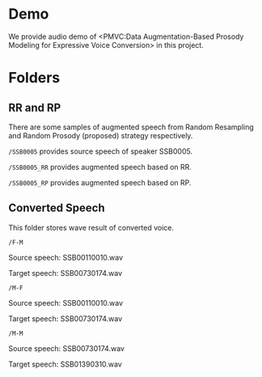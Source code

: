 # Demo
We provide audio demo of <PMVC:Data Augmentation-Based Prosody Modeling for Expressive Voice Conversion> in this project.

# Folders 
## RR and RP
There are some samples of augmented speech from Random Resampling and Random Prosody (proposed) strategy respectively.

`/SSB0005` provides source speech of speaker SSB0005.

`/SSB0005_RR` provides augmented speech based on RR.

`/SSB0005_RP` provides augmented speech based on RP.

## Converted Speech
This folder stores wave result of converted voice.

`/F-M` 

  Source speech: SSB00110010.wav  
      
  Target speech: SSB00730174.wav
      
`/M-F` 

  Source speech: SSB00110010.wav   
  
  Target speech: SSB00730174.wav
  
`/M-M`

  Source speech: SSB00730174.wav   
  
  Target speech: SSB01390310.wav




